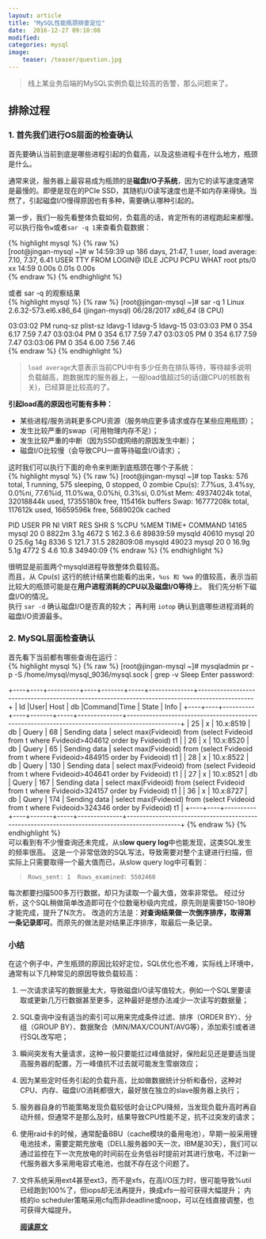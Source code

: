 ```yaml
---
layout: article
title: "MySQL性能瓶颈排查定位"
date:  2016-12-27 09:10:08
modified:
categories: mysql
image:
    teaser: /teaser/question.jpg
---
```


> 线上某业务后端的MySQL实例负载比较高的告警，那么问题来了。

## 排除过程  
### 1. 首先我们进行OS层面的检查确认  
首先要确认当前到底是哪些进程引起的负载高，以及这些进程卡在什么地方，瓶颈是什么。  

通常来说，服务器上最容易成为瓶颈的是**磁盘I/O子系统**，因为它的读写速度通常是最慢的。即便是现在的PCIe SSD，其随机I/O读写速度也是不如内存来得快。当然了，引起磁盘I/O慢得原因也有多种，需要确认哪种引起的。

第一步，我们一般先看整体负载如何，负载高的话，肯定所有的进程跑起来都慢。
可以执行指令`w`或者`sar -q 1`来查看负载数据：    
	
{% highlight mysql %}
{% raw %}	
[root@jingan-mysql ~]#   w
14:59:39 up 186 days, 21:47,  1 user,  load average: 7.10, 7.37, 6.41
USER     TTY      FROM              LOGIN@   IDLE   JCPU   PCPU WHAT
root     pts/0    xx       14:59    0.00s  0.01s  0.00s   
{% endraw %}
{% endhighlight %}  

或者 sar -q 的观察结果  
{% highlight mysql %}
{% raw %}
[root@jingan-mysql ~]# sar -q 1
Linux 2.6.32-573.el6.x86_64 (jingan-mysql) 	06/28/2017 	_x86_64_	(8 CPU)

03:03:02 PM   runq-sz  plist-sz   ldavg-1   ldavg-5  ldavg-15
03:03:03 PM         0       354      6.17      7.59      7.47
03:03:04 PM         0       354      6.17      7.59      7.47
03:03:05 PM         0       354      6.17      7.59      7.47
03:03:06 PM         0       354      6.00      7.56      7.46  
{% endraw %}
{% endhighlight %}   


>`load average`大意表示当前CPU中有多少任务在排队等待，等待越多说明负载越高，跑数据库的服务器上，一般load值超过5的话(跟CPU的核数有关)，已经算是比较高的了。   

**引起load高的原因也可能有多种：**  

- 某些进程/服务消耗更多CPU资源（服务响应更多请求或存在某些应用瓶颈）；  
- 发生比较严重的swap（可用物理内存不足）；  
- 发生比较严重的中断（因为SSD或网络的原因发生中断）；  
- 磁盘I/O比较慢（会导致CPU一直等待磁盘I/O请求）；  

这时我们可以执行下面的命令来判断到底瓶颈在哪个子系统：    
{% highlight mysql %}
{% raw %}
[root@jingan-mysql ~]# top
Tasks: 576 total,   1 running, 575 sleeping,   0 stopped,   0 zombie
Cpu(s):  7.7%us,  3.4%sy,  0.0%ni, 77.6%id, 11.0%wa,  0.0%hi,  0.3%si,  0.0%st
Mem:  49374024k total, 32018844k used, 17355180k free,   115416k buffers
Swap: 16777208k total,   117612k used, 16659596k free,  5689020k cached

PID USER      PR  NI  VIRT  RES  SHR S %CPU %MEM    TIME+  COMMAND
14165 mysql     20   0 8822m 3.1g 4672 S 162.3  6.6  89839:59 mysqld
40610 mysql     20   0 25.6g  14g 8336 S 121.7 31.5 282809:08 mysqld
49023 mysql     20   0 16.9g 5.1g 4772 S  4.6 10.8   34940:09 
{% endraw %}
{% endhighlight %}  

很明显是前面两个mysqld进程导致整体负载较高。  
而且，从 Cpu(s) 这行的统计结果也能看的出来，`%us 和 %wa` 的值较高，表示当前比较大的瓶颈可能是在**用户进程消耗的CPU以及磁盘I/O等待**上。
我们先分析下磁盘I/O的情况。  
执行 `sar -d` 确认磁盘I/O是否真的较大；
再利用 `iotop` 确认到底哪些进程消耗的磁盘I/O资源最多。  


### 2. MySQL层面检查确认
首先看下当前都有哪些查询在运行：  
{% highlight mysql %}
{% raw %}
[root@jingan-mysql ~]#   mysqladmin pr -p -S /home/mysql/mysql_9036/mysql.sock | grep -v Sleep 
Enter password:     

+----+----+----------+----+-------+-----+--------------+-----------------------------------------------------------------------------------------------+
| Id |User| Host     | db |Command|Time | State        | Info                                                                                          |
+----+----+----------+----+-------+-----+--------------+-----------------------------------------------------------------------------------------------+
| 25 | x | 10.x:8519 | db | Query | 68  | Sending data | select max(Fvideoid) from (select Fvideoid from t where Fvideoid>404612 order by Fvideoid) t1 |
| 26 | x | 10.x:8520 | db | Query | 65  | Sending data | select max(Fvideoid) from (select Fvideoid from t where Fvideoid>484915 order by Fvideoid) t1 |
| 28 | x | 10.x:8522 | db | Query | 130 | Sending data | select max(Fvideoid) from (select Fvideoid from t where Fvideoid>404641 order by Fvideoid) t1 |
| 27 | x | 10.x:8521 | db | Query | 167 | Sending data | select max(Fvideoid) from (select Fvideoid from t where Fvideoid>324157 order by Fvideoid) t1 |
| 36 | x | 10.x:8727 | db | Query | 174 | Sending data | select max(Fvideoid) from (select Fvideoid from t where Fvideoid>324346 order by Fvideoid) t1 |
+----+----+----------+----+-------+-----+--------------+-----------------------------------------------------------------------------------------------+ 
{% endraw %}
{% endhighlight %}	 
可以看到有不少慢查询还未完成，从s**low query log**中也能发现，这类SQL发生的频率很高。
这是一个非常低效的SQL写法，导致需要对整个主键进行扫描，但实际上只需要取得一个最大值而已，从slow query log中可看到：  

>`Rows_sent: 1  Rows_examined: 5502460`  


每次都要扫描500多万行数据，却只为读取一个最大值，效率非常低。
经过分析，这个SQL稍做简单改造即可在个位数毫秒级内完成，原先则是需要150-180秒才能完成，提升了N次方。
改造的方法是：**对查询结果做一次倒序排序，取得第一条记录即可**。而原先的做法是对结果正序排序，取最后一条记录。

### 小结  
在这个例子中，产生瓶颈的原因比较好定位，SQL优化也不难，实际线上环境中，通常有以下几种常见的原因导致负载较高：

1. 一次请求读写的数据量太大，导致磁盘I/O读写值较大，例如一个SQL里要读取或更新几万行数据甚至更多，这种最好是想办法减少一次读写的数据量；  
2. SQL查询中没有适当的索引可以用来完成条件过滤、排序（ORDER BY）、分组（GROUP BY）、数据聚合（MIN/MAX/COUNT/AVG等），添加索引或者进行SQL改写吧；     
3. 瞬间突发有大量请求，这种一般只要能扛过峰值就好，保险起见还是要适当提高服务器的配置，万一峰值抗不过去就可能发生雪崩效应；    
4. 因为某些定时任务引起的负载升高，比如做数据统计分析和备份，这种对CPU、内存、磁盘I/O消耗都很大，最好放在独立的slave服务器上执行；  
5. 服务器自身的节能策略发现负载较低时会让CPU降频，当发现负载升高时再自动升频，但通常不是那么及时，结果导致CPU性能不足，抗不过突发的请求；  
6. 使用raid卡的时候，通常配备BBU（cache模块的备用电池），早期一般采用锂电池技术，需要定期充放电（DELL服务器90天一次，IBM是30天），我们可以通过监控在下一次充放电的时间前在业务低谷时提前对其进行放电，不过新一代服务器大多采用电容式电池，也就不存在这个问题了。  
7. 文件系统采用ext4甚至ext3，而不是xfs，在高I/O压力时，很可能导致%util已经跑到100%了，但iops却无法再提升，换成xfs一般可获得大幅提升；
内核的io scheduler策略采用cfq而非deadline或noop，可以在线直接调整，也可获得大幅提升。    

	[**阅读原文**](http://mp.weixin.qq.com/s/iMs63sQderUSfE_GYwFV1w)  

